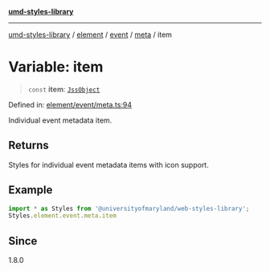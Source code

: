 [**umd-styles-library**](../../../../../../README.md)

***

[umd-styles-library](../../../../../../modules.md) / [element](../../../../../README.md) / [event](../../../README.md) / [meta](../README.md) / item

# Variable: item

> `const` **item**: [`JssObject`](../../../../../../utilities/namespaces/transform/type-aliases/JssObject.md)

Defined in: [element/event/meta.ts:94](https://github.com/UMD-Digital/design-system/blob/2d95010ba8e3e1595ebab66599330577b600c5fb/packages/styles/source/element/event/meta.ts#L94)

Individual event metadata item.

## Returns

Styles for individual event metadata items with icon support.

## Example

```typescript
import * as Styles from '@universityofmaryland/web-styles-library';
Styles.element.event.meta.item
```

## Since

1.8.0
